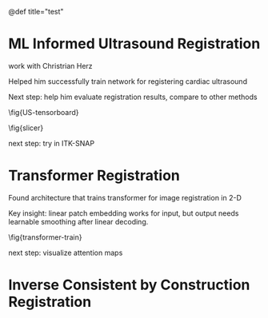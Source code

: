 @def title="test"

ML Informed Ultrasound Registration
=================

work with Christrian Herz

Helped him successfully train network for registering cardiac ultrasound

Next step: help him evaluate registration results, compare to other methods

\fig{US-tensorboard}

\fig{slicer}


next step: try in ITK-SNAP


Transformer Registration
==================

Found architecture that trains transformer for image registration in 2-D

Key insight: linear patch embedding works for input, but output needs learnable smoothing after linear decoding. 

\fig{transformer-train}

next step: visualize attention maps

Inverse Consistent by Construction Registration
=======================


